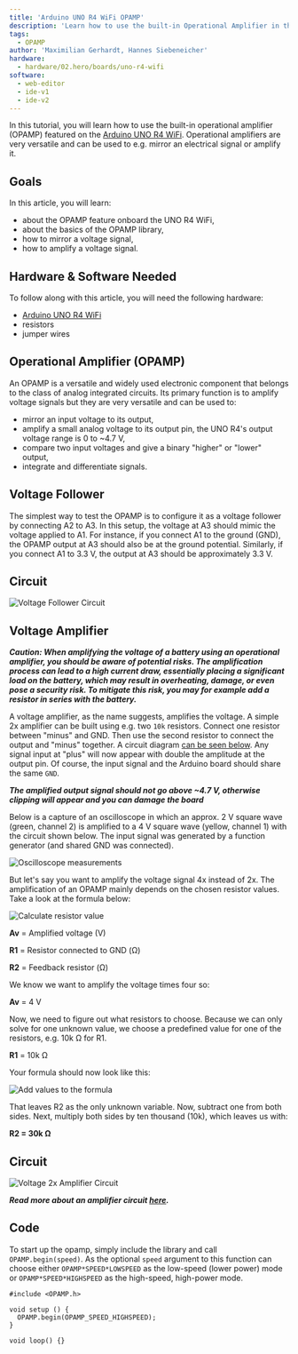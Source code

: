 ```yaml
---
title: 'Arduino UNO R4 WiFi OPAMP'
description: 'Learn how to use the built-in Operational Amplifier in the UNO R4 WiFi'
tags:
  - OPAMP
author: 'Maximilian Gerhardt, Hannes Siebeneicher'
hardware:
  - hardware/02.hero/boards/uno-r4-wifi
software:
  - web-editor
  - ide-v1
  - ide-v2
---
```


In this tutorial, you will learn how to use the built-in operational amplifier (OPAMP) featured on the [Arduino UNO R4 WiFi](https://store.arduino.cc/products/uno-r4-wifi). Operational amplifiers are very versatile and can be used to e.g. mirror an electrical signal or amplify it. 

## Goals

In this article, you will learn:
- about the OPAMP feature onboard the UNO R4 WiFi,
- about the basics of the OPAMP library, 
- how to mirror a voltage signal,
- how to amplify a voltage signal.

## Hardware & Software Needed
  To follow along with this article, you will need the following hardware: 
  
  - [Arduino UNO R4 WiFi](https://store.arduino.cc/uno-r4-wifi)
  - resistors
  - jumper wires
  
  
## Operational Amplifier (OPAMP)

An OPAMP is a versatile and widely used electronic component that belongs to the class of analog integrated circuits. Its primary function is to amplify voltage signals but they are very versatile and can be used to:

- mirror an input voltage to its output,
- amplify a small analog voltage to its output pin, the UNO R4's output voltage range is 0 to ~4.7 V,
- compare two input voltages and give a binary "higher" or "lower" output,
- integrate and differentiate signals.

## Voltage Follower

The simplest way to test the OPAMP is to configure it as a voltage follower by connecting A2 to A3. In this setup, the voltage at A3 should mimic the voltage applied to A1. For instance, if you connect A1 to the ground (GND), the OPAMP output at A3 should also be at the ground potential. Similarly, if you connect A1 to 3.3 V, the output at A3 should be approximately 3.3 V.

## Circuit

![Voltage Follower Circuit](./assets/circuitFollowerWiFi.png)

## Voltage Amplifier

***Caution: When amplifying the voltage of a battery using an operational amplifier, you should be aware of potential risks. The amplification process can lead to a high current draw, essentially placing a significant load on the battery, which may result in overheating, damage, or even pose a security risk. To mitigate this risk, you may for example add a resistor in series with the battery.***

A voltage amplifier, as the name suggests, amplifies the voltage. A simple 2x amplifier can be built using e.g. two `10k` resistors. Connect one resistor between "minus" and GND. Then use the second resistor to connect the output and "minus" together. A circuit diagram [can be seen below](#circuit). Any signal input at "plus" will now appear with double the amplitude at the output pin. Of course, the input signal and the Arduino board should share the same `GND`. 

***The amplified output signal should not go above ~4.7 V, otherwise clipping will appear and you can damage the board***

Below is a capture of an oscilloscope in which an approx. 2 V square wave (green, channel 2) is amplified to a 4 V square wave (yellow, channel 1) with the circuit shown below. The input signal was generated by a function generator (and shared GND was connected).

![Oscilloscope measurements](./assets/amp_screenshot.png)

But let's say you want to amplify the voltage signal 4x instead of 2x. The amplification of an OPAMP mainly depends on the chosen resistor values. Take a look at the formula below:

![Calculate resistor value](./assets/calc.png)

**Av** = Amplified voltage (V)

**R1** = Resistor connected to GND (Ω)

**R2** = Feedback resistor (Ω)

We know we want to amplify the voltage times four so:

**Av** = 4 V

Now, we need to figure out what resistors to choose. Because we can only solve for one unknown value, we choose a predefined value for one of the resistors, e.g. 10k Ω for R1.

**R1** = 10k Ω

Your formula should now look like this:

![Add values to the formula](./assets/numCalc.png)

 That leaves R2 as the only unknown variable. Now, subtract one from both sides. Next, multiply both sides by ten thousand (10k), which leaves us with:

**R2 = 30k Ω**

## Circuit

![Voltage 2x Amplifier Circuit](./assets/circuitAmplifierWiFi.png)

***Read more about an amplifier circuit [here](https://www.electronics-tutorials.ws/opamp/opamp_3.html).***

## Code

To start up the opamp, simply include the library and call `OPAMP.begin(speed)`. As the optional `speed` argument to this function can choose either `OPAMP*SPEED*LOWSPEED` as the low-speed (lower power) mode or `OPAMP*SPEED*HIGHSPEED` as the high-speed, high-power mode.

```arduino
#include <OPAMP.h>

void setup () {
  OPAMP.begin(OPAMP_SPEED_HIGHSPEED);
}

void loop() {}

```
